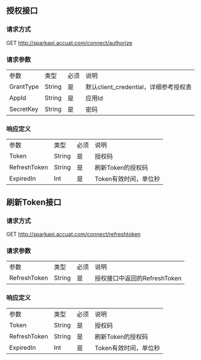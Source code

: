 ## 授权接口

### 请求方式
GET http://sparkapi.accuat.com/connect/authorize
### 请求参数
<table>
    <tr>
        <td>参数</td>
        <td>类型</td>
        <td>必须</td>
        <td>说明</td>
    </tr>
    <tr>
        <td>GrantType</td>
        <td>String</td>
        <td>是</td>
        <td>默认client_credential，详细参考授权表</td> 
    </tr>
    <tr>
        <td>AppId</td>
        <td>String</td>
        <td>是</td>
        <td>应用Id</td>
    </tr>
    <tr>
        <td>SecretKey</td>
        <td>String</td>
        <td>是</td>
        <td>密码</td>
    </tr> 
</table>

### 响应定义

<table>
    <tr>
        <td>参数</td>
        <td>类型</td>
        <td>必须</td>
        <td>说明</td>
    </tr>
    <tr>
        <td>Token</td>
        <td>String</td>
        <td>是</td>
        <td>授权码</td> 
    </tr>
    <tr>
        <td>RefreshToken</td>
        <td>String</td>
        <td>是</td>
        <td>刷新Token的授权码</td>
    </tr>
    <tr>
        <td>ExpiredIn</td>
        <td>Int</td>
        <td>是</td>
        <td>Token有效时间，单位秒</td>
    </tr>
</table>



## 刷新Token接口

### 请求方式
GET http://sparkapi.accuat.com/connect/refreshtoken
### 请求参数
<table>
    <tr>
        <td>参数</td>
        <td>类型</td>
        <td>必须</td>
        <td>说明</td>
    </tr>
    <tr>
        <td>RefreshToken</td>
        <td>String</td>
        <td>是</td>
        <td>授权接口中返回的RefreshToken</td> 
    </tr>
</table>

### 响应定义

<table>
    <tr>
        <td>参数</td>
        <td>类型</td>
        <td>必须</td>
        <td>说明</td>
    </tr>
    <tr>
        <td>Token</td>
        <td>String</td>
        <td>是</td>
        <td>授权码</td> 
    </tr>
    <tr>
        <td>RefreshToken</td>
        <td>String</td>
        <td>是</td>
        <td>刷新Token的授权码</td>
    </tr>
    <tr>
        <td>ExpiredIn</td>
        <td>Int</td>
        <td>是</td>
        <td>Token有效时间，单位秒</td>
    </tr>
</table>

